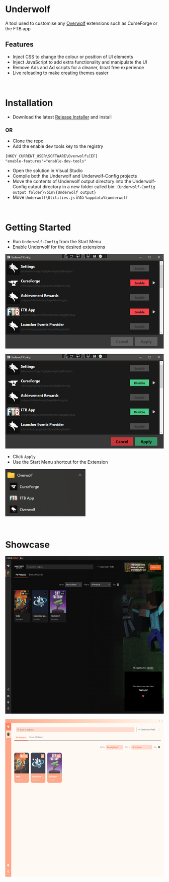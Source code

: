# Underwolf
A tool used to customise any [Overwolf](https://www.overwolf.com/) extensions such as CurseForge or the FTB app

## Features
- Inject CSS to change the colour or position of UI elements
- Inject JavaScript to add extra functionality and manipulate the UI
- Remove Ads and Ad scripts for a cleaner, bloat free experience
- Live reloading to make creating themes easier

<br>

# Installation
- Download the latest [Release Installer](https://github.com/incogg/underwolf/releases/latest) and install

### OR
- Clone the repo
- Add the enable dev tools key to the registry
```
[HKEY_CURRENT_USER\SOFTWARE\Overwolf\CEF]
"enable-features"="enable-dev-tools"
```
- Open the solution in Visual Studio
- Compile both the Underwolf and Underwolf-Config projects
- Move the contents of Underwolf output directory into the Underwolf-Config output directory in a new folder called bin: `{Underwolf-Config output folder}\bin\{Underwolf output}`
- Move `Underwolf\Utilities.js` into `%appdata%\underwolf`

<br>

# Getting Started
- Run `Underwolf-Config` from the Start Menu
- Enable Underwolf for the desired extensions

<p>
    <img src=".github/assets/Underwolf-disabled.png" alt="Enable Step" height="300px">  
</p>


<p>
    <img src=".github/assets/Underwolf-Apply.png" alt="Apply step" height="300px">  
</p>

- Click `Apply`
- Use the Start Menu shortcut for the Extension

<p>
    <img src=".github/assets/Start-Menu.png" alt="Start Menu" height="150px">  
</p>

<br>

# Showcase
<p>
    <img src=".github/assets/original.png" alt="original curseforge theme" height="500px">  
</p>
<p>
    <img src=".github/assets/example-theme.png" alt="custom curseforge theme" height="500px">  
</p>
